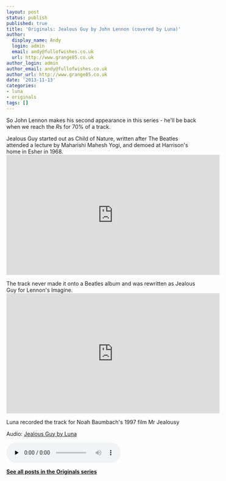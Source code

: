 ```yaml
---
layout: post
status: publish
published: true
title: 'Originals: Jealous Guy by John Lennon (covered by Luna)'
author:
  display_name: Andy
  login: admin
  email: andy@fullofwishes.co.uk
  url: http://www.grange85.co.uk
author_login: admin
author_email: andy@fullofwishes.co.uk
author_url: http://www.grange85.co.uk
date: '2013-11-13'
categories:
- luna
- originals
tags: []
---
```

<p>So John Lennon makes his second appearance in this series - he'll be back when we reach the <em>R</em>s for 70% of a track. </p>
<p>Jealous Guy started out as Child of Nature, written after The Beatles attended a lecture by Maharishi Mahesh Yogi, and demoed at Harrison's home in Esher in 1968.<br />
<iframe width="560" height="315" src="https://www.youtube.com/embed/IO5B6V93LbA" frameborder="0" allowfullscreen></iframe>
<p>The track never made it onto a Beatles album and was rewritten as Jealous Guy for Lennon's Imagine.<br />
<iframe width="560" height="315" src="https://www.youtube.com/embed/DzhyKn1ThpU" frameborder="0" allowfullscreen></iframe>
<p>Luna recorded the track for Noah Baumbach's 1997 film Mr Jealousy</p>

<div class="well"><p class="audio">Audio: <a href="https://media.fullofwishes.co.uk/02-luna/audio/01_Luna_Jealous%20Guy.mp3">Jealous Guy by Luna</a></p><audio controls="controls" preload="none" src="https://media.fullofwishes.co.uk/02-luna/audio/01_Luna_Jealous%20Guy.mp3"></audio></div>

<p><strong><a href="/category/originals/" title="List: Originals">See all posts in the Originals series</a></strong></p>
